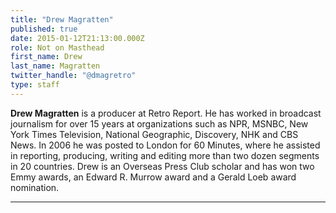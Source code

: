 ```yaml
---
title: "Drew Magratten"
published: true
date: 2015-01-12T21:13:00.000Z
role: Not on Masthead
first_name: Drew
last_name: Magratten
twitter_handle: "@dmagretro"
type: staff
---
```


**Drew Magratten** is a producer at Retro Report. He has worked in broadcast journalism for over 15 years at organizations such as NPR, MSNBC, New York Times Television, National Geographic, Discovery, NHK and CBS News. In 2006 he was posted to London for 60 Minutes, where he assisted in reporting, producing, writing and editing more than two dozen segments in 20 countries. Drew is an Overseas Press Club scholar and has won two Emmy awards, an Edward R. Murrow award and a Gerald Loeb award nomination.

---
